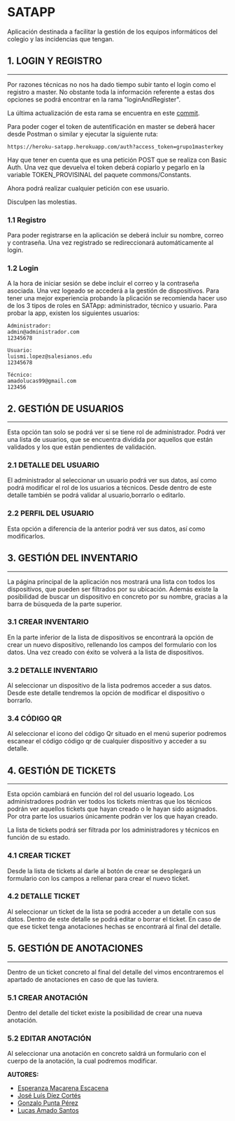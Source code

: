 # SATAPP
Aplicación destinada a facilitar la gestión de los equipos informáticos del colegio y las incidencias que tengan.

## 1. LOGIN Y REGISTRO
--------------------
Por razones técnicas no nos ha dado tiempo subir tanto el login como el registro a master. No obstante toda la información referente a estas dos opciones se podrá encontrar en la rama "loginAndRegister".

La última actualización de esta rama se encuentra en este [commit](https://github.com/LucasAmado/SATAPP-repository/commit/252ea994a65b0e419bcd1151359ae9aa3c09bb3f).


Para poder coger el token de autentificación en master se deberá hacer desde Postman o similar y ejecutar la siguiente ruta:
```
https://heroku-satapp.herokuapp.com/auth?access_token=grupo1masterkey
```

Hay que tener en cuenta que es una petición POST que se realiza con Basic Auth. Una vez que devuelva el token deberá copiarlo y pegarlo en la variable TOKEN_PROVISINAL del paquete commons/Constants.

Ahora podrá realizar cualquier petición con ese usuario.

Disculpen las molestias.

### 1.1 Registro
Para poder registrarse en la aplicación se deberá incluir su nombre, correo y contraseña. Una vez registrado se redireccionará automáticamente al login.

### 1.2 Login
A la hora de iniciar sesión se debe incluir el correo y la contraseña asociada. Una vez logeado se accederá a la gestión de dispositivos.
Para tener una mejor experiencia probando la plicación se recomienda hacer uso de los 3 tipos de roles en SATApp: administrador, técnico y usuario. Para probar la app, existen los siguientes usuarios:

```
Administrador:
admin@administrador.com
12345678

Usuario:
luismi.lopez@salesianos.edu
12345678

Técnico:
amadolucas99@gmail.com
123456
```


## 2. GESTIÓN DE USUARIOS
-------
Esta opción tan solo se podrá ver si se tiene rol de administrador.
Podrá ver una lista de usuarios, que se encuentra dividida por aquellos que están validados y los que están pendientes de validación.

### 2.1 DETALLE DEL USUARIO
El administrador al seleccionar un usuario podrá ver sus datos, así como podrá modificar el rol de los usuarios a técnicos.
Desde dentro de este detalle también se podrá validar al usuario,borrarlo o editarlo.

### 2.2 PERFIL DEL USUARIO
Esta opción a diferencia de la anterior podrá ver sus datos, así como modificarlos.

## 3. GESTIÓN DEL INVENTARIO
------------------
La página principal de la aplicación nos mostrará una lista con todos los dispositivos, que pueden ser filtrados por su ubicación.
Además existe la posibilidad de buscar un dispositivo en concreto por su nombre, gracias a la barra de búsqueda de la parte superior.

### 3.1 CREAR INVENTARIO
En la parte inferior de la lista de dispositivos se encontrará la opción de crear un nuevo dispositivo, rellenando los campos del formulario con los datos.
Una vez creado con éxito se volverá a la lista de dispositivos.

### 3.2 DETALLE INVENTARIO
Al seleccionar un dispositivo de la lista podremos acceder a sus datos. Desde este detalle tendremos la opción de modificar el dispositivo o borrarlo.

### 3.4 CÓDIGO QR
Al seleccionar el icono del código Qr situado en el menú superior podremos escanear el código código qr de cualquier dispositivo y acceder a su detalle.


## 4. GESTIÓN DE TICKETS
-------
Esta opción cambiará en función del rol del usuario logeado.
Los administradores podrán ver todos los tickets mientras que los técnicos podrán ver aquellos tickets que hayan creado o le hayan sido asignados. Por otra parte los usuarios únicamente podrán ver los que hayan creado.

La lista de tickets podrá ser filtrada por los administradores y técnicos en función de su estado.

### 4.1 CREAR TICKET
Desde la lista de tickets al darle al botón de crear se desplegará un formulario con los campos a rellenar para crear el nuevo ticket.

### 4.2 DETALLE TICKET
Al seleccionar un ticket de la lista se podrá acceder a un detalle con sus datos. Dentro de este detalle se podrá editar o borrar el ticket.
En caso de que ese ticket tenga anotaciones hechas se encontrará al final del detalle.


## 5. GESTIÓN DE ANOTACIONES
-------
Dentro de un ticket concreto al final del detalle del vimos encontraremos el apartado de anotaciones en caso de que las tuviera.


### 5.1 CREAR ANOTACIÓN
Dentro del detalle del ticket existe la posibilidad de crear una nueva anotación.

### 5.2 EDITAR ANOTACIÓN
Al seleccionar una anotación en concreto saldrá un formulario con el cuerpo de la anotación, la cual podremos modificar.



__AUTORES:__
- [Esperanza Macarena Escacena](https://github.com/EsperanzaMacarena)
- [José Luís Díez Cortés](https://github.com/joseluis10cortes)
- [Gonzalo Punta Pérez](https://github.com/gonzalopunta)
- [Lucas Amado Santos](https://github.com/LucasAmado)


